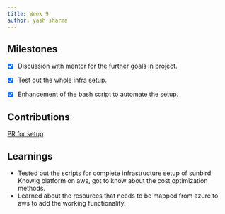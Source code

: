 ```yaml
---
title: Week 9
author: yash sharma
---
```


## Milestones

- [x] Discussion with mentor for the further goals in project.
- [x] Test out the whole infra setup.
- [X] Enhancement of the bash script to automate the setup.


## Contributions

[PR for setup](https://github.com/Sunbird-Knowlg/knowledge-platform/pull/971)

## Learnings

- Tested out the scripts for complete infrastructure setup of sunbird Knowlg platform on aws, got to know about the cost optimization methods.
- Learned about the resources that needs to be mapped from azure to aws to add the working functionality.
